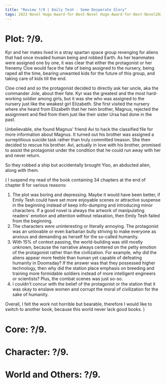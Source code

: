 ```yaml
---
title: "Review ?/9 | Emily Tesh - Some Desperate Glory"
tags: 2023 Novel Hugo-Award-for-Best-Novel Hugo-Award-for-Best-Novel2024 Tordotcom/Orbit-Books science-fiction
---
```


# Plot: ?/9. 
Kyr and her mates lived in a stray spartan space group revenging for aliens that had once invaded human being and robbed Earth. 
As her teammates were assigned one by one, it was clear that either the protagonist or her frenemy Cloe would face the fate of being assigned to the nursery, being raped all the time, bearing unwanted kids for the future of this group, and taking care of kids till the end.

Cloe cried and so the protagonist decided to directly ask her uncle, aka the commander Jole, about their fate. Kyr was the greatest and the most hard-working soldier among girls, but it was she who was assigned to the nursery just like the weakest girl Elizabeth.
She first visited the nursery where she heard from Elizabeth that her twin brother, Magnus, rejected the assignment and fled from them just like their sister Ursa had done in the past.

Unbelievable, she found Magnus' friend Avi to hack the classified file for more information about Magnus. It turned out his brother was assigned a surreptitious suicide task rather than truly committed treason. She then decided to rescue his brother. Avi, actually in love with his brother, promised to assist the protagonist under the condition that he could run away with her and never return.

So they robbed a ship but accidentally brought Yiso, an abducted alien, along with them.

(
I suspend my read of the book containing 34 chapters at the end of chapter 8 for various reasons:
1. The plot was boring and depressing. Maybe it would have been better, if Emily Tesh could have set more enjoyable scenes or attractive suspense in the beginning instead of keep info-dumping and introducing minor characters. If a good novel is always the artwork of manipulating readers' emotion and attention without relaxation, then Emily Tesh failed from the beginning.
2. The characters were uninteresting or literally annoying. The protagonist was an unlovable or even barbarian bully striving to make everyone as anxious and demanding as herself for the so-called humanity.
3. With 15% of context passing, the world-building was still mostly unknown, because the narrative always centered on the petty emotion of the protagonist rather than the civilization. For example, why did the aliens appear more feeble than human yet capable of defeating humanity in Doomsday? If the answer was that they possessed higher technology, then why did the station place emphasis on breeding and training more formidable soldiers instead of more intelligent engineers or scientists? Plus, the combat scenes was just so-so.
4. I couldn't concur with the belief of the protagonist or the station that it was okay to enslave women and corrupt the moral of civilization for the sake of humanity.

Overall, I felt the work not horrible but bearable, therefore I would like to switch to another book, because this world never lack good books.
)


# Core: ?/9. 



# Character: ?/9. 



# World and Others: ?/9. 





